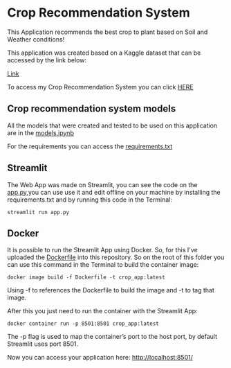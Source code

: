 # Crop Recommendation System

This Application recommends the best crop to plant based on Soil and Weather conditions!

This application was created based on a Kaggle dataset that can be accessed by the link below:

[Link](https://www.kaggle.com/datasets/atharvaingle/crop-recommendation-dataset)

To access my Crop Recommendation System you can click [HERE](https://prevelato-crop-recommendation-system.streamlit.app/)

## Crop recommendation system models

All the models that were created and tested to be used on this application are in the [models.ipynb](https://github.com/MPrevelato/Crop_Recommendation_System/blob/main/models.ipynb)

For the requirements you can access the [requirements.txt](https://github.com/MPrevelato/Crop_Recommendation_System/blob/main/requirements.txt)

## Streamlit

The Web App was made on Streamlit, you can see the code on the [app.py](https://github.com/MPrevelato/Crop_Recommendation_System/blob/main/app.py),you can use use it and edit offline on your machine by installing the requirements.txt and by running this code in the Terminal:

```
streamlit run app.py
```

## Docker

It is possible to run the Streamlit App using Docker. So, for this I've uploaded the [Dockerfile](https://github.com/MPrevelato/Crop_Recommendation_System/blob/main/Dockerfile) into this repository. So on the root of this folder you can use this command in the Terminal to build the container image:
```
docker image build -f Dockerfile -t crop_app:latest
```
Using -f to references the Dockerfile to build the image and -t to tag that image.

After this you just need to run the container with the Streamlit App:

```
docker container run -p 8501:8501 crop_app:latest
```

The -p flag is used to map the container’s port to the host port, by default Streamlit uses port 8501.

Now you can access your application here: [http://localhost:8501/](http://localhost:8501/)

